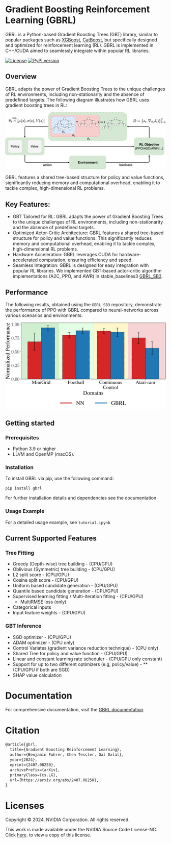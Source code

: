 # Gradient Boosting Reinforcement Learning (GBRL)
GBRL is a Python-based Gradient Boosting Trees (GBT) library, similar to popular packages such as [XGBoost](https://xgboost.readthedocs.io/en/stable/), [CatBoost](https://catboost.ai/), but specifically designed and optimized for reinforcement learning (RL). GBRL is implemented in C++/CUDA aimed to seamlessly integrate within popular RL libraries. 

[![License](https://img.shields.io/badge/license-NVIDIA-green.svg)](https://github.com/NVlabs/gbrl/blob/master/LICENSE)
[![PyPI version](https://badge.fury.io/py/gbrl.svg)](https://badge.fury.io/py/gbrl)
<!-- [![Python Coverage](https://codecov.io/gh/Nvlabs/gbrl/branch/master/graph/badge.svg?flag=python)](https://codecov.io/gh/Nvlabs/gbrl)
[![C++ Coverage](https://codecov.io/gh/Nvlabs/gbrl/branch/master/graph/badge.svg?flag=cpp)](https://codecov.io/gh/Nvlabs/gbrl) -->

## Overview

GBRL adapts the power of Gradient Boosting Trees to the unique challenges of RL environments, including non-stationarity and the absence of predefined targets. The following diagram illustrates how GBRL uses gradient boosting trees in RL:

![GBRL Diagram](https://github.com/NVlabs/gbrl/raw/master/docs/images/gbrl_diagram.png)

GBRL features a shared tree-based structure for policy and value functions, significantly reducing memory and computational overhead, enabling it to tackle complex, high-dimensional RL problems.

## Key Features: 
- GBT Tailored for RL: GBRL adapts the power of Gradient Boosting Trees to the unique challenges of RL environments, including non-stationarity and the absence of predefined targets.
- Optimized Actor-Critic Architecture: GBRL features a shared tree-based structure for policy and value functions. This significantly reduces memory and computational overhead, enabling it to tackle complex, high-dimensional RL problems.
- Hardware Acceleration: GBRL leverages CUDA for hardware-accelerated computation, ensuring efficiency and speed.
- Seamless Integration: GBRL is designed for easy integration with popular RL libraries. We implemented GBT-based actor-critic algorithm implementations (A2C, PPO, and AWR) in stable_baselines3 [GBRL_SB3](https://github.com/NVlabs/gbrl_sb3). 

## Performance

The following results, obtained using the `GBRL_SB3` repository, demonstrate the performance of PPO with GBRL compared to neural-networks across various scenarios and environments:

![PPO GBRL results in stable_baselines3](https://github.com/NVlabs/gbrl/raw/master/docs/images/relative_ppo_performance.png)

## Getting started
### Prerequisites
- Python 3.9 or higher
- LLVM and OpenMP (macOS).

### Installation
To install GBRL via pip, use the following command:
```
pip install gbrl
```

For further installation details and dependencies see the documentation. 

### Usage Example
For a detailed usage example, see `tutorial.ipynb`

## Current Supported Features
### Tree Fitting
- Greedy (Depth-wise) tree building - (CPU/GPU)  
- Oblivious (Symmetric) tree building - (CPU/GPU)  
- L2 split score - (CPU/GPU)  
- Cosine split score - (CPU/GPU) 
- Uniform based candidate generation - (CPU/GPU)
- Quantile based candidate generation - (CPU/GPU)
- Supervised learning fitting / Multi-iteration fitting - (CPU/GPU)
    - MultiRMSE loss (only)
- Categorical inputs
- Input feature weights - (CPU/GPU)
### GBT Inference
- SGD optimizer - (CPU/GPU)
- ADAM optimizer - (CPU only)
- Control Variates (gradient variance reduction technique) - (CPU only)
- Shared Tree for policy and value function - (CPU/GPU)
- Linear and constant learning rate scheduler - (CPU/GPU only constant)
- Support for up to two different optimizers (e.g, policy/value) - **(CPU/GPU if both are SGD)
- SHAP value calculation

# Documentation 
For comprehensive documentation, visit the [GBRL documentation](https://nvlabs.github.io/gbrl/).

# Citation
``` 
@article{gbrl,
  title={Gradient Boosting Reinforcement Learning},
  author={Benjamin Fuhrer, Chen Tessler, Gal Dalal},
  year={2024},
  eprint={2407.08250},
  archivePrefix={arXiv},
  primaryClass={cs.LG},
  url={https://arxiv.org/abs/2407.08250}, 
}
```
# Licenses
Copyright © 2024, NVIDIA Corporation. All rights reserved.

This work is made available under the NVIDIA Source Code License-NC. Click [here](https://nvlabs.github.io/gbrl/license.htm). to view a copy of this license.


